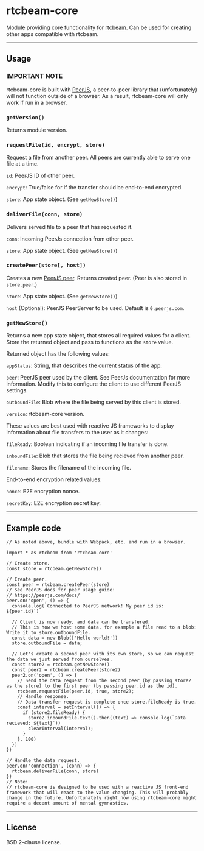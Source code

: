 # rtcbeam-core
Module providing core functionality for [rtcbeam](https://github.com/K1GOL/rtcbeam). Can be used for creating other apps compatible with rtcbeam.

---

## Usage

### **IMPORTANT NOTE**

rtcbeam-core is built with [PeerJS](https://peerjs.com/), a peer-to-peer library that (unfortunately) will not function outside of a browser. As a result, rtcbeam-core will only work if run in a browser.

### `getVersion()`

Returns module version.

### `requestFile(id, encrypt, store)`

Request a file from another peer. All peers are currently able to serve one file at a time.

`id`: PeerJS ID of other peer.

`encrypt`: True/false for if the transfer should be end-to-end encrypted.

`store`: App state object. (See `getNewStore()`)

### `deliverFile(conn, store)`

Delivers served file to a peer that has requested it.

`conn`: Incoming PeerJs connection from other peer.

`store`: App state object. (See `getNewStore()`)

### `createPeer(store[, host])`

Creates a new [PeerJS peer](https://peerjs.com/docs/). Returns created peer. (Peer is also stored in `store.peer`.)

`store`: App state object. (See `getNewStore()`)

`host` (Optional): PeerJS PeerServer to be used. Default is `0.peerjs.com`.

### `getNewStore()`

Returns a new app state object, that stores all required values for a client. Store the returned object and pass to functions as the `store` value.

Returned object has the following values:

`appStatus`: String, that describes the current status of the app.

`peer`: PeerJS peer used by the client. See PeerJs documentation for more information. Modify this to configure the client to use different PeerJS settings.

`outboundFile`: Blob where the file being served by this client is stored.

`version`: rtcbeam-core version.

These values are best used with reactive JS frameworks to display information about file transfers to the user as it changes:

`fileReady`: Boolean indicating if an incoming file transfer is done.

`inboundFile`: Blob that stores the file being recieved from another peer.

`filename`: Stores the filename of the incoming file.

End-to-end encryption related values:

`nonce`: E2E encryption nonce.

`secretKey`: E2E encryption secret key.

---

## Example code

```
// As noted above, bundle with Webpack, etc. and run in a browser.

import * as rtcbeam from 'rtcbeam-core'

// Create store.
const store = rtcbeam.getNewStore()

// Create peer.
const peer = rtcbeam.createPeer(store)
// See PeerJS docs for peer usage guide:
// https://peerjs.com/docs/
peer.on('open', () => {
  console.log(`Connected to PeerJS network! My peer id is: ${peer.id}`)

  // Client is now ready, and data can be transfered.
  // This is how we host some data, for example a file read to a blob: Write it to store.outboundFile.
  const data = new Blob(['Hello world!'])
  store.outboundFile = data;

  // Let's create a second peer with its own store, so we can request the data we just served from ourselves.
  const store2 = rtcbeam.getNewStore()
  const peer2 = rtcbeam.createPeer(store2)
  peer2.on('open', () => {
    // Send the data request from the second peer (by passing store2 as the store) to the first peer (by passing peer.id as the id).
    rtcbeam.requestFile(peer.id, true, store2);
    // Handle response.
    // Data transfer request is complete once store.fileReady is true.
    const interval = setInterval(() => {
      if (store2.fileReady) {
        store2.inboundFile.text().then((text) => console.log(`Data recieved: ${text}`))
        clearInterval(interval);
      }
    }, 100)
  })
})

// Handle the data request.
peer.on('connection', (conn) => {
  rtcbeam.deliverFile(conn, store)
})
// Note:
// rtcbeam-core is designed to be used with a reactive JS front-end framework that will react to the value changing. This will probably change in the future. Unfortunately right now using rtcbeam-core might require a decent amount of mental gymnastics.
```

---

## License
BSD 2-clause license.